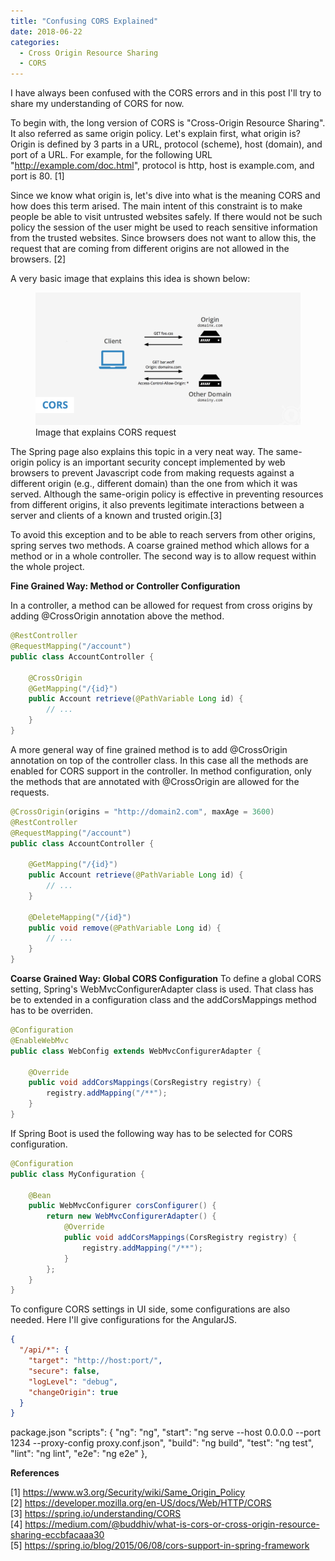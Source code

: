 ```yaml
---
title: "Confusing CORS Explained"
date: 2018-06-22
categories: 
  - Cross Origin Resource Sharing
  - CORS
---
```


I have always been confused with the CORS errors and in this post I'll try to share my understanding of CORS for now.

To begin with, the long version of CORS is "Cross-Origin Resource Sharing". It also referred as same origin policy. Let's explain first, what origin is? Origin is defined by 3 parts in a URL, protocol (scheme), host (domain), and port of a URL. For example, for the following URL "http://example.com/doc.html", protocol is http, host is example.com, and port is 80. [1]

Since we know what origin is, let's dive into what is the meaning CORS and how does this term arised. The main intent of this constraint is to make people be able to visit untrusted websites safely. If there would not be such policy the session of the user might be used to reach sensitive information from the trusted websites. Since browsers does not want to allow this, the request that are coming from different origins are not allowed in the browsers. [2]

A very basic image that explains this idea is shown below:

<figure>
    <a href="/assets/images/CORSRequest.png"><img src="/assets/images/CORSRequest.png"></a>
    <figcaption>Image that explains CORS request</figcaption>
</figure>

The Spring page also explains this topic in a very neat way. The same-origin policy is an important security concept implemented by web browsers to prevent Javascript code from making requests against a different origin (e.g., different domain) than the one from which it was served. Although the same-origin policy is effective in preventing resources from different origins, it also prevents legitimate interactions between a server and clients of a known and trusted origin.[3]

To avoid this exception and to be able to reach servers from other origins, spring serves two methods. A coarse grained method which allows for a method or in a whole controller. The second way is to allow request within the whole project. 

**Fine Grained Way: Method or Controller Configuration**

In a controller, a method can be allowed for request from cross origins by adding @CrossOrigin annotation above the method.

```java
@RestController
@RequestMapping("/account")
public class AccountController {

	@CrossOrigin
	@GetMapping("/{id}")
	public Account retrieve(@PathVariable Long id) {
		// ...
	}
}
```

A more general way of fine grained method is to add @CrossOrigin annotation on top of the controller class. In this case all the methods are enabled for CORS support in the controller. In method configuration, only the methods that are annotated with @CrossOrigin are allowed for the requests. 

```java
@CrossOrigin(origins = "http://domain2.com", maxAge = 3600)
@RestController
@RequestMapping("/account")
public class AccountController {

	@GetMapping("/{id}")
	public Account retrieve(@PathVariable Long id) {
		// ...
	}

	@DeleteMapping("/{id}")
	public void remove(@PathVariable Long id) {
		// ...
	}
}
```

**Coarse Grained Way: Global CORS Configuration**
To define a global CORS setting, Spring's WebMvcConfigurerAdapter class is used. That class has be to extended in a configuration class and the addCorsMappings method has to be overriden. 

```java
@Configuration
@EnableWebMvc
public class WebConfig extends WebMvcConfigurerAdapter {

	@Override
	public void addCorsMappings(CorsRegistry registry) {
		registry.addMapping("/**");
	}
}
```

If Spring Boot is used the following way has to be selected for CORS configuration. 

```java
@Configuration
public class MyConfiguration {

    @Bean
    public WebMvcConfigurer corsConfigurer() {
        return new WebMvcConfigurerAdapter() {
            @Override
            public void addCorsMappings(CorsRegistry registry) {
                registry.addMapping("/**");
            }
        };
    }
}
```

To configure CORS settings in UI side, some configurations are also needed. Here I'll give configurations for the AngularJS.


```json
{
  "/api/*": {
    "target": "http://host:port/",
    "secure": false,
    "logLevel": "debug",
    "changeOrigin": true
  }
}
```



package.json
"scripts": {
    "ng": "ng",
    "start": "ng serve  --host 0.0.0.0 --port 1234 --proxy-config proxy.conf.json",
    "build": "ng build",
    "test": "ng test",
    "lint": "ng lint",
    "e2e": "ng e2e"
  },


**References**

[1] https://www.w3.org/Security/wiki/Same_Origin_Policy  
[2] https://developer.mozilla.org/en-US/docs/Web/HTTP/CORS  
[3] https://spring.io/understanding/CORS  
[4] https://medium.com/@buddhiv/what-is-cors-or-cross-origin-resource-sharing-eccbfacaaa30  
[5] https://spring.io/blog/2015/06/08/cors-support-in-spring-framework